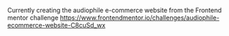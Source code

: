 Currently creating the audiophile e-commerce website from the Frontend mentor challenge 
https://www.frontendmentor.io/challenges/audiophile-ecommerce-website-C8cuSd_wx 
 
